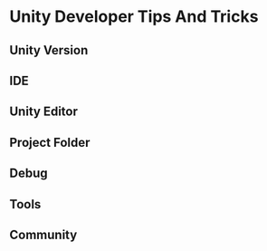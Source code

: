 # Unity Developer Tips And Tricks

## Unity Version

## IDE

## Unity Editor

## Project Folder

## Debug

## Tools

## Community
